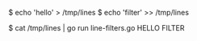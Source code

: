 $ echo 'hello'   > /tmp/lines
$ echo 'filter' >> /tmp/lines

$ cat /tmp/lines | go run line-filters.go
HELLO
FILTER